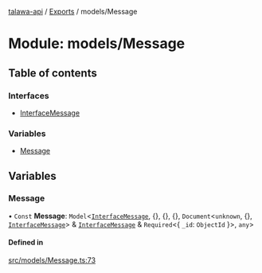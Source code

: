[talawa-api](../README.md) / [Exports](../modules.md) / models/Message

# Module: models/Message

## Table of contents

### Interfaces

- [InterfaceMessage](../interfaces/models_Message.InterfaceMessage.md)

### Variables

- [Message](models_Message.md#message)

## Variables

### Message

• `Const` **Message**: `Model`\<[`InterfaceMessage`](../interfaces/models_Message.InterfaceMessage.md), \{\}, \{\}, \{\}, `Document`\<`unknown`, \{\}, [`InterfaceMessage`](../interfaces/models_Message.InterfaceMessage.md)\> & [`InterfaceMessage`](../interfaces/models_Message.InterfaceMessage.md) & `Required`\<\{ `_id`: `ObjectId`  \}\>, `any`\>

#### Defined in

[src/models/Message.ts:73](https://github.com/PalisadoesFoundation/talawa-api/blob/65069df/src/models/Message.ts#L73)
